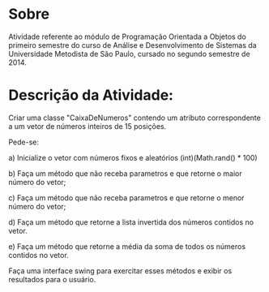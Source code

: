 # Sobre

Atividade referente ao módulo de Programação Orientada a Objetos do primeiro semestre do curso de Análise e Desenvolvimento de Sistemas da Universidade Metodista de São Paulo, cursado no segundo semestre de 2014.

# Descrição da Atividade:
Criar uma classe "CaixaDeNumeros" contendo um atributo correspondente a um vetor de números inteiros de 15 posições.

Pede-se:

a) Inicialize o vetor com números fixos e aleatórios (int)(Math.rand() * 100)

b) Faça um método que não receba parametros e que retorne o maior número do vetor;

c) Faça um método que não receba parametros e que retorne o menor número do vetor;

d) Faça um método que retorne a lista invertida dos números contidos no vetor.

e) Faça um método que retorne a média da soma de todos os números contidos no vetor.

Faça uma interface swing para exercitar esses métodos e exibir os resultados para o usuário.
